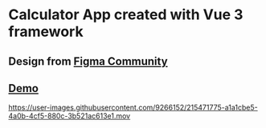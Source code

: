 # Calculator App created with Vue 3 framework

## Design from [Figma Community](https://www.figma.com/community/)

## [Demo](https://gavrushuk.github.io/vue-3-calculator/)

https://user-images.githubusercontent.com/9266152/215471775-a1a1cbe5-4a0b-4cf5-880c-3b521ac613e1.mov
